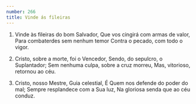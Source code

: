 ```yaml
---
number: 266
title: Vinde ás fileiras
---
```


1. Vinde às fileiras do bom Salvador,
  Que vos cingirá com armas de valor,
  Para combaterdes sem nenhum temor
  Contra o pecado, com todo o vigor.

2. Cristo, sobre a morte, foi o Vencedor,
  Sendo, do sepulcro, o Suplantador;
  Sem nenhuma culpa, sobre a cruz morreu,
  Mas, vitorioso, retornou ao céu.

3. Cristo, nosso Mestre, Guia celestial,
  É Quem nos defende do poder do mal;
  Sempre resplandece com a Sua luz,
  Na gloriosa senda que ao céu conduz.

